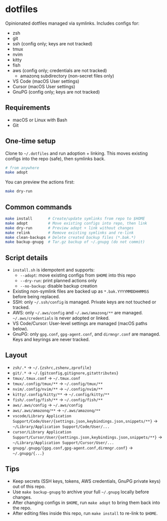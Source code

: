 # dotfiles

Opinionated dotfiles managed via symlinks. Includes configs for:

- zsh
- git
- ssh (config only; keys are not tracked)
- tmux
- nvim
- kitty
- fish
- aws (config only; credentials are not tracked)
  - amazonq subdirectory (non-secret files only)
- VS Code (macOS User settings)
- Cursor (macOS User settings)
- GnuPG (config only; keys are not tracked)

## Requirements

- macOS or Linux with Bash
- Git

## One-time setup

Clone to `~/.dotfiles` and run adoption + linking. This moves existing configs into the repo (safe), then symlinks back.

```bash
# from anywhere
make adopt
```

You can preview the actions first:

```bash
make dry-run
```

## Common commands

```bash
make install       # Create/update symlinks from repo to $HOME
make adopt         # Move existing configs into repo, then link
make dry-run       # Preview adopt + link without changes
make relink        # Remove existing symlinks and re-link
make clean-backups # Delete created backup files (*.bak.*)
make backup-gnupg  # Tar.gz backup of ~/.gnupg (do not commit)
```

## Script details

- `install.sh` is idempotent and supports:
  - `--adopt`: move existing configs from `$HOME` into this repo
  - `--dry-run`: print planned actions only
  - `--no-backup`: disable backup creation
- Existing non-symlink files are backed up as `*.bak.YYYYMMDDHHMMSS` before being replaced.
- SSH: only `~/.ssh/config` is managed. Private keys are not touched or tracked.
- AWS: only `~/.aws/config` and `~/.aws/amazonq/**` are managed. `~/.aws/credentials` is never adopted or linked.
- VS Code/Cursor: User-level settings are managed (macOS paths below).
- GnuPG: only `gpg.conf`, `gpg-agent.conf`, and `dirmngr.conf` are managed. Keys and keyrings are never tracked.

## Layout

- `zsh/.*` -> `~/.{zshrc,zshenv,zprofile}`
- `git/.*` -> `~/.{gitconfig,gitignore,gitattributes}`
- `tmux/.tmux.conf` -> `~/.tmux.conf`
- `tmux/.config/tmux/**` -> `~/.config/tmux/**`
- `nvim/.config/nvim/**` -> `~/.config/nvim/**`
- `kitty/.config/kitty/**` -> `~/.config/kitty/**`
- `fish/.config/fish/**` -> `~/.config/fish/**`
- `aws/.aws/config` -> `~/.aws/config`
- `aws/.aws/amazonq/**` -> `~/.aws/amazonq/**`
- `vscode/Library Application Support/Code/User/{settings.json,keybindings.json,snippets/**}` -> `~/Library/Application Support/Code/User/...`
- `cursor/Library Application Support/Cursor/User/{settings.json,keybindings.json,snippets/**}` -> `~/Library/Application Support/Cursor/User/...`
- `gnupg/.gnupg/{gpg.conf,gpg-agent.conf,dirmngr.conf}` -> `~/.gnupg/{...}`

## Tips

- Keep secrets (SSH keys, tokens, AWS credentials, GnuPG private keys) out of this repo.
- Use `make backup-gnupg` to archive your full `~/.gnupg` locally before changes.
- After changing configs in `$HOME`, run `make adopt` to bring them back into the repo.
- After editing files inside this repo, run `make install` to re-link to `$HOME`.
